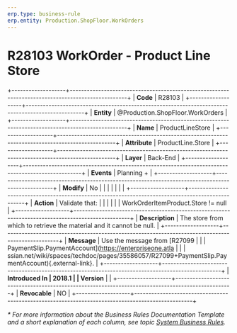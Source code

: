 ```yaml
---
erp.type: business-rule
erp.entity: Production.ShopFloor.WorkOrders
---
```


# R28103 WorkOrder - Product Line Store
+-------------------+--------------------------------------------------------------------------------------------------+
| **Code**          | R28103                                                                                           |
+-------------------+--------------------------------------------------------------------------------------------------+
| **Entity**        | @Production.ShopFloor.WorkOrders                                                                 |
+-------------------+--------------------------------------------------------------------------------------------------+
| **Name**          | ProductLineStore                                                                                 |
+-------------------+--------------------------------------------------------------------------------------------------+
| **Attribute**     | ProductLine.Store                                                                                |
+-------------------+--------------------------------------------------------------------------------------------------+
| **Layer**         | Back-End                                                                                         |
+-------------------+--------------------------------------------------------------------------------------------------+
| **Events**        | Planning +                                                                                       |
+-------------------+--------------------------------------------------------------------------------------------------+
| **Modify**        | No                                                                                               |
|                   |                                                                                                  |
|                   |                                                                                                  |
+-------------------+--------------------------------------------------------------------------------------------------+
| **Action**        | Validate that:                                                                                   |
|                   |                                                                                                  |
|                   | WorkOrderItemProduct.Store != null                                                               |
+-------------------+--------------------------------------------------------------------------------------------------+
| **Description**   | The store from which to retrieve the material and it cannot be null.                             |
+-------------------+--------------------------------------------------------------------------------------------------+
| **Message**       | Use the message from [R27099                                                                     |
|                   | PaymentSlip.PaymentAccount](https://enterpriseone.atla                                           |
|                   | ssian.net/wiki/spaces/techdoc/pages/35586057/R27099+PaymentSlip.PaymentAccount){.external-link}. |
+-------------------+--------------------------------------------------------------------------------------------------+
| **Introduced In   | 2018.1                                                                                           |
| Version**         |                                                                                                  |
+-------------------+--------------------------------------------------------------------------------------------------+
| **Revocable**     | NO                                                                                               |
+-------------------+--------------------------------------------------------------------------------------------------+

*\* For more information about the Business Rules Documentation Template and a short explanation of each column, see
topic [System Business Rules](../templates/template-description-system-business-rules.md).*
